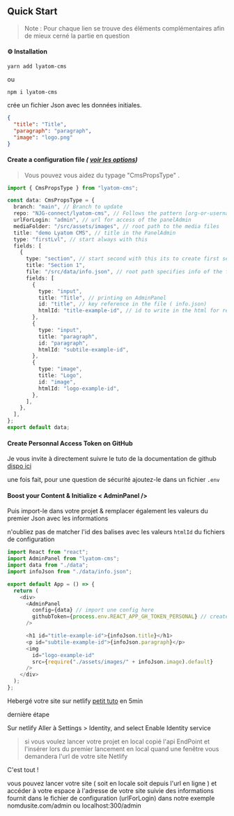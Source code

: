 ## Quick Start

> Note : Pour chaque lien se trouve des éléments complémentaires afin de mieux cerné la partie en question

<div id="installation"></div>

#### ⚙️ Installation

```
yarn add lyatom-cms
```

ou

```
npm i lyatom-cms
```

crée un fichier Json avec les données initiales.

```json
{
  "title": "Title",
  "paragraph": "paragraph",
  "image": "logo.png"
}
```

<div id="configuration"></div>

#### Create a configuration file _( [voir les options](../configurationFile.md))_

> Vous pouvez vous aidez du typage "CmsPropsType" .

```typescript
import { CmsPropsType } from "lyatom-cms";

const data: CmsPropsType = {
  branch: "main", // Branch to update
  repo: "NJG-connect/lyatom-cms", // Follows the pattern [org-or-username]/[repo-name]
  urlForLogin: "admin", // url for access of the panelAdmin
  mediaFolder: "/src/assets/images", // root path to the media files
  title: "demo Lyatom CMS", // title in the PanelAdmin
  type: "firstLvl", // start always with this
  fields: [
    {
      type: "section", // start second with this its to create first section on Panel
      title: "Section 1",
      file: "/src/data/info.json", // root path specifies info of the first section
      fields: [
        {
          type: "input",
          title: "Title", // printing on AdminPanel
          id: "title", // key reference in the file ( info.json)
          htmlId: "title-example-id", // id to write in the html for real time editing
        },
        {
          type: "input",
          title: "paragraph",
          id: "paragraph",
          htmlId: "subtile-example-id",
        },
        {
          type: "image",
          title: "Logo",
          id: "image",
          htmlId: "logo-example-id",
        },
      ],
    },
  ],
};
export default data;
```

<div id="pat"></div>

#### Create Personnal Access Token on GitHub

Je vous invite à directement suivre le tuto de la documentation de github [dispo ici](https://docs.github.com/en/authentication/keeping-your-account-and-data-secure/creating-a-personal-access-token)

une fois fait, pour une question de sécurité ajoutez-le dans un fichier `.env`

<div id="initAdminPanel"></div>

#### Boost your Content & Initialize < AdminPanel />

Puis import-le dans votre projet & remplacer également les valeurs du premier Json avec les informations

n'oubliez pas de matcher l'id des balises avec les valeurs `htmlId` du fichiers de configuration

```javascript
import React from "react";
import AdminPanel from "lyatom-cms";
import data from "./data";
import infoJson from "./data/info.json";

export default App = () => {
  return (
    <div>
      <AdminPanel
        config={data} // import une config here
        githubToken={process.env.REACT_APP_GH_TOKEN_PERSONAL} // create a PAT on github and add it to the .env
      />

      <h1 id="title-example-id">{infoJson.title}</h1>
      <p id="subtile-example-id">{infoJson.paragraph}</p>
      <img
        id="logo-example-id"
        src={require("./assets/images/" + infoJson.image).default}
      />
    </div>
  );
};
```

Hebergé votre site sur netlify [petit tuto](https://www.netlify.com/blog/2016/10/27/a-step-by-step-guide-deploying-a-static-site-or-single-page-app/) en 5min

dernière étape

Sur netlify Aller à Settings > Identity, and select Enable Identity service

> si vous voulez lancer votre projet en local copié l'api EndPoint et l'insérer lors du premier lancement en local quand une fenêtre vous demandera l'url de votre site Netlify

C'est tout !

vous pouvez lancer votre site ( soit en locale soit depuis l'url en ligne ) et accéder à votre espace à l'adresse de votre site suivie des informations fournit dans le fichier de configuration (urlForLogin) dans notre exemple nomdusite.com/admin ou localhost:300/admin
